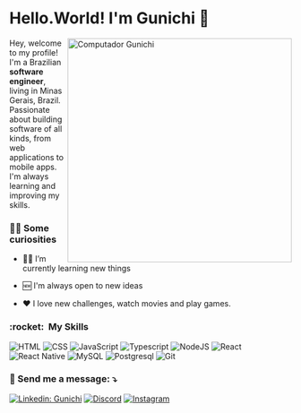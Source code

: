 <h1>Hello.World! I'm Gunichi 🤙 </h1>

<img src="https://raw.githubusercontent.com/MicaelliMedeiros/micaellimedeiros/master/image/computer-illustration.png" min-width="400px" max-width="400px" width="400px" align="right" alt="Computador Gunichi">

<p align="left"> 
  Hey, welcome to my profile! I'm a Brazilian <b>software engineer</b>, living in Minas Gerais, Brazil. Passionate about building software of all kinds, from web applications to mobile apps. I'm always learning and improving my skills. 
</p>

<h3> 🤹‍♂️ Some curiosities </h3>

- 👨‍💻 I’m currently learning new things

- 🆕 I'm always open to new ideas

- ❤️ I love new challenges, watch movies and play games.



<h3> :rocket: &nbsp;My Skills </h3>
<p align="left">
  
  ![HTML](https://img.shields.io/badge/HTML5-E34F26?style=for-the-badge&logo=html5&logoColor=white)
  ![CSS](https://img.shields.io/badge/CSS-100000?&style=for-the-badge&logo=css3&logoColor=1572B6)
  ![JavaScript](https://img.shields.io/badge/JavaScript-100000?style=for-the-badge&logo=javascript&logoColor=F7DF1E)
  ![Typescript](https://img.shields.io/badge/TypeScript-007ACC?style=for-the-badge&logo=typescript&logoColor=white)
  ![NodeJS](https://img.shields.io/badge/Node.js-43853D?style=for-the-badge&logo=node.js&logoColor=white)
  ![React](https://img.shields.io/badge/React-100000?style=for-the-badge&logo=react&logoColor=61DAFB)
  ![React Native](https://img.shields.io/badge/React_Native-20232A?style=for-the-badge&logo=react&logoColor=61DAFB)
  ![MySQL](https://img.shields.io/badge/MySQL-100000?style=for-the-badge&logo=mysql&logoColor=00000F)
  ![Postgresql](https://img.shields.io/badge/PostgreSQL-316192?style=for-the-badge&logo=postgresql&logoColor=white)
  ![Git](https://img.shields.io/badge/Git-E34F26?style=for-the-badge&logo=git&logoColor=white)

<h3 align="left">
  💌 Send me a message: ⤵️
</h3>

[![Linkedin: Gunichi](https://img.shields.io/badge/-Gunichi-301551?style=for-the-badge&logo=Linkedin&logoColor=ED8A0A&link=LINK-DO-SEU-LINKEDIN)](https://www.linkedin.com/in/gustavo-gunichi-koyama-a1405a213/)
[![Discord](https://img.shields.io/badge/Discord-301551?style=for-the-badge&logo=discord&logoColor=ED8A0A)](https://discord.gg/xJpHBmQnz2)
[![Instagram](https://img.shields.io/badge/Instagram-301551?style=for-the-badge&logo=instagram&logoColor=ED8A0A)](http://instagram.com/gunichi)
